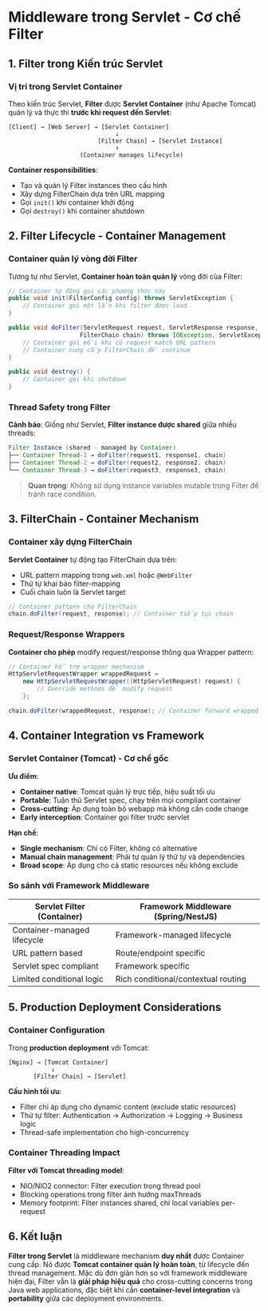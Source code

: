 # Middleware trong Servlet - Cơ chế Filter

## 1. Filter trong Kiến trúc Servlet

### Vị trí trong Servlet Container

Theo kiến trúc Servlet, **Filter** được **Servlet Container** (như Apache Tomcat) quản lý và thực thi **trước khi request đến Servlet**:

```
[Client] → [Web Server] → [Servlet Container]
                              ↓
                         [Filter Chain] → [Servlet Instance]
                              ↑
                    (Container manages lifecycle)
```

**Container responsibilities**:

-   Tạo và quản lý Filter instances theo cấu hình
-   Xây dựng FilterChain dựa trên URL mapping
-   Gọi `init()` khi container khởi động
-   Gọi `destroy()` khi container shutdown

## 2. Filter Lifecycle - Container Management

### Container quản lý vòng đời Filter

Tương tự như Servlet, **Container hoàn toàn quản lý** vòng đời của Filter:

```java
// Container tự động gọi các phương thức này
public void init(FilterConfig config) throws ServletException {
    // Container gọi một lần khi filter được load
}

public void doFilter(ServletRequest request, ServletResponse response,
                    FilterChain chain) throws IOException, ServletException {
    // Container gọi mỗi khi có request match URL pattern
    // Container cung cấp FilterChain để continue
}

public void destroy() {
    // Container gọi khi shutdown
}
```

### Thread Safety trong Filter

**Cảnh báo**: Giống như Servlet, **Filter instance được shared** giữa nhiều threads:

```java
Filter Instance (shared - managed by Container)
├── Container Thread-1 → doFilter(request1, response1, chain)
├── Container Thread-2 → doFilter(request2, response2, chain)
└── Container Thread-3 → doFilter(request3, response3, chain)
```

> **Quan trọng**: Không sử dụng instance variables mutable trong Filter để tránh race condition.

## 3. FilterChain - Container Mechanism

### Container xây dựng FilterChain

**Servlet Container** tự động tạo FilterChain dựa trên:

-   URL pattern mapping trong `web.xml` hoặc `@WebFilter`
-   Thứ tự khai báo filter-mapping
-   Cuối chain luôn là Servlet target

```java
// Container pattern cho FilterChain
chain.doFilter(request, response); // Container tiếp tục chain
```

### Request/Response Wrappers

**Container cho phép** modify request/response thông qua Wrapper pattern:

```java
// Container hỗ trợ wrapper mechanism
HttpServletRequestWrapper wrappedRequest =
    new HttpServletRequestWrapper((HttpServletRequest) request) {
        // Override methods để modify request
    };

chain.doFilter(wrappedRequest, response); // Container forward wrapped object
```

## 4. Container Integration vs Framework

### Servlet Container (Tomcat) - Cơ chế gốc

**Ưu điểm**:

-   **Container native**: Tomcat quản lý trực tiếp, hiệu suất tối ưu
-   **Portable**: Tuân thủ Servlet spec, chạy trên mọi compliant container
-   **Cross-cutting**: Áp dụng toàn bộ webapp mà không cần code change
-   **Early interception**: Container gọi filter trước servlet

**Hạn chế**:

-   **Single mechanism**: Chỉ có Filter, không có alternative
-   **Manual chain management**: Phải tự quản lý thứ tự và dependencies
-   **Broad scope**: Áp dụng cho cả static resources nếu không exclude

### So sánh với Framework Middleware

| **Servlet Filter (Container)** | **Framework Middleware (Spring/NestJS)** |
| ------------------------------ | ---------------------------------------- |
| Container-managed lifecycle    | Framework-managed lifecycle              |
| URL pattern based              | Route/endpoint specific                  |
| Servlet spec compliant         | Framework specific                       |
| Limited conditional logic      | Rich conditional/contextual routing      |

## 5. Production Deployment Considerations

### Container Configuration

Trong **production deployment** với Tomcat:

```
[Nginx] → [Tomcat Container]
            ↓
       [Filter Chain] → [Servlet]
```

**Cấu hình tối ưu**:

-   Filter chỉ áp dụng cho dynamic content (exclude static resources)
-   Thứ tự filter: Authentication → Authorization → Logging → Business logic
-   Thread-safe implementation cho high-concurrency

### Container Threading Impact

**Filter với Tomcat threading model**:

-   NIO/NIO2 connector: Filter execution trong thread pool
-   Blocking operations trong filter ảnh hưởng maxThreads
-   Memory footprint: Filter instances shared, chỉ local variables per-request

## 6. Kết luận

**Filter trong Servlet** là middleware mechanism **duy nhất** được Container cung cấp. Nó được **Tomcat container quản lý hoàn toàn**, từ lifecycle đến thread management. Mặc dù đơn giản hơn so với framework middleware hiện đại, Filter vẫn là **giải pháp hiệu quả** cho cross-cutting concerns trong Java web applications, đặc biệt khi cần **container-level integration** và **portability** giữa các deployment environments.

